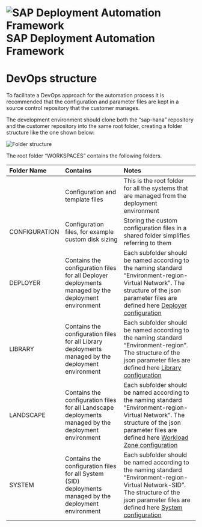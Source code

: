 # ![SAP Deployment Automation Framework](../assets/images/UnicornSAPBlack64x64.png)**SAP Deployment Automation Framework** #

# DevOps structure #

To facilitate a DevOps approach for the automation process it is recommended that the configuration and parameter files are kept in a source control repository that the customer manages.

The development environment should clone both the “sap-hana” repository and the customer repository into the same root folder, creating a folder structure like the one shown below:

![Folder structure](Folderstructure.png)

The root folder “WORKSPACES” contains the following folders.

|Folder Name|Contains|Notes|
| :- | :- | :- |
||Configuration and template files|This is the root folder for all the systems that are managed from the deployment environment|
|CONFIGURATION|Configuration files, for example custom disk sizing|Storing the custom configuration files in a shared folder simplifies referring to them|
|DEPLOYER|Contains the configuration files for all Deployer deployments managed by the deployment environment|Each subfolder should be named according to the naming standard “Environment-region-Virtual Network”. The structure of the json parameter files are defined here [Deployer configuration](../Software_Documentation/configuration-deployer.md#Parameter-file-construction)|
|LIBRARY|Contains the configuration files for all Library deployments managed by the deployment environment|Each subfolder should be named according to the naming standard “Environment-region”. The structure of the json parameter files are defined here [Library configuration](../Software_Documentation/configuration-sap_library.md#Parameter-file-construction)|
|LANDSCAPE|Contains the configuration files for all Landscape deployments managed by the deployment environment|Each subfolder should be named according to the naming standard “Environment-region-Virtual Network”. The structure of the json parameter files are defined here [Workload Zone configuration](../Software_Documentation/configuration-sap_landscape.md#Parameter-file-construction)|
|SYSTEM |Contains the configuration files for all System (SID) deployments managed by the deployment environment|Each subfolder should be named according to the naming standard “Environment-region-Virtual Network-SID”. The structure of the json parameter files are defined here [System configuration](../Software_Documentation/configuration-sap_deployment_unit.md#Parameter-file-construction)|
